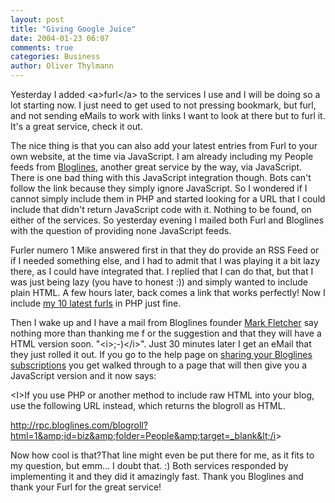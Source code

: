 ```yaml
---
layout: post
title: "Giving Google Juice"
date: 2004-01-23 06:07
comments: true
categories: Business
author: Oliver Thylmann
---
```



Yesterday I added &lt;a&gt;furl&lt;/a&gt; to the services I use and I will be doing so a lot starting now. I just need to get used to not pressing bookmark, but furl, and not sending eMails to work with links I want to look at there but to furl it. It's a great service, check it out.

The nice thing is that you can also add your latest entries from Furl to your own website, at the time via JavaScript. I am already including my People feeds from [Bloglines](http://www.bloglines.com/), another great service by the way, via JavaScript. There is one bad thing with this JavaScript integration though. Bots can't follow the link because they simply ignore JavaScript. So I wondered if I cannot simply include them in PHP and started looking for a URL that I could include that didn't return JavaScript code with it. Nothing to be found, on either of the services. So yesterday evening I mailed both Furl and Bloglines with the question of providing none JavaScript feeds. 

Furler numero 1 Mike answered first in that they do provide an RSS Feed or if I needed something else, and I had to admit that I was playing it a bit lazy there, as I could have integrated that. I replied that I can do that, but that I was just being lazy (you have to honest :)) and simply wanted to include plain HTML. A few hours later, back comes a link that works perfectly! Now I include [my 10 latest furls](http://www.furl.net/htLatest.jsp?id=368&amp;count=10) in PHP just fine.

Then I wake up and I have a mail from Bloglines founder [Mark Fletcher](http://www.wingedpig.com/) say nothing more than thanking me f or the suggestion and that they will have a HTML version soon. &quot;&lt;i&gt;;-)&lt;/i&gt;&quot;. Just 30 minutes later I get an eMail that they just rolled it out. If you go to the help page on [sharing your Bloglines subscriptions](http://www.bloglines.com/help/share/) you get walked through to a page that will then give you a JavaScript version and it now says:

&lt;I&gt;If you use PHP or another method to include raw HTML into your blog, use the following URL instead, which returns the blogroll as HTML. 

http://rpc.bloglines.com/blogroll?html=1&amp;id=biz&amp;folder=People&amp;target=_blank&lt;/i&gt;

Now how cool is that?That line might even be put there for me, as it fits to my question, but emm... I doubt that. :) Both services responded by implementing it and they did it amazingly fast. Thank you Bloglines and thank your Furl for the great service!


